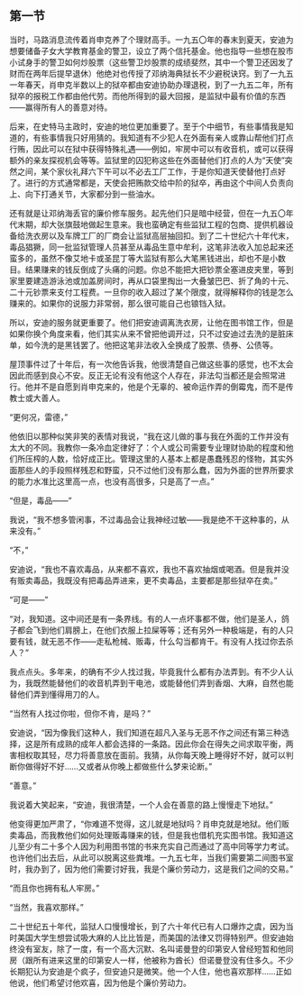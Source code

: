 ## 第一节

  当时，马路消息流传着肖申克养了个理财高手。一九五〇年的春末到夏天，安迪为想要储备子女大学教育基金的警卫，设立了两个信托基金。他也指导一些想在股市小试身手的警卫如何炒股票（这些警卫炒股票的成绩斐然，其中一个警卫还因发了财而在两年后提早退休）他绝对也传授了邓纳海典狱长不少避税诀窍。到了一九五一年春天，肖申克半数以上的狱卒都由安迪协助办理退税，到了一九五二年，所有狱卒的报税工作都由他代劳。而他所得到的最大回报，是监狱中最有价值的东西——赢得所有人的善意对待。

  后来，在史特马主政时，安迪的地位更加重要了。至于个中细节，有些事情我是知道的，有些事情我只好用猜的。我知道有不少犯人在外面有亲人或靠山帮他们打点行贿，因此可以在狱中获得特殊礼遇——例如，牢房中可以有收音机，或可以获得额外的亲友探视机会等等。监狱里的囚犯称这些在外面替他们打点的人为“天使”突然之间，某个家伙礼拜六下午可以不必去工厂工作，于是你知道天使替他打点好了。进行的方式通常都是，天使会把贿款交给中阶的狱卒，再由这个中间人负责向上、向下打通关节，大家都分到一些油水。

  还有就是让邓纳海丢官的廉价修车服务。起先他们只是暗中经营，但在一九五〇年代末期，却大张旗鼓地做起生意来。我也蛮确定有些监狱工程的包商、提供机器设备给洗衣房以及车牌工厂的厂商会让监狱高层抽回扣。到了二十世纪六十年代末，毒品猖獗，同一批监狱管理人员甚至从毒品生意中牟利，这笔非法收入加总起来还蛮多的，虽然不像艾地卡或圣昆丁等大监狱有那么大笔黑钱进出，却也不是小数目。结果赚来的钱反倒成了头痛的问题。你总不能把大把钞票全塞进皮夹里，等到家里要建造游泳池或加盖房间时，再从口袋里掏出一大叠皱巴巴、折了角的十元、二十元钞票来支付工程费。一旦你的收入超过了某个限度，就得解释你的钱是怎么赚来的。如果你的说服力非常弱，那么很可能自己也锒铛入狱。

  所以，安迪的服务就更重要了。他们把安迪调离洗衣房，让他在图书馆工作，但是如果你换个角度来看，他们其实从来不曾把他调开过，只不过安迪过去洗的是脏床单，如今洗的是黑钱罢了。他把这笔非法收入全换成了股票、债券、公债等。

  屋顶事件过了十年后，有一次他告诉我，他很清楚自己做这些事的感觉，也不太会因此而感到良心不安。反正无论有没有他这个人存在，非法勾当都还是会照常进行。他并不是自愿到肖申克来的，他是个无辜的、被命运作弄的倒霉鬼，而不是传教士或大善人。

  “更何况，雷德，”

  他依旧以那种似笑非笑的表情对我说，“我在这儿做的事与我在外面的工作并没有太大的不同。我教你一条冷血定律好了：个人或公司需要专业理财协助的程度和他们所压榨的人数，恰好成正比。管理这里的人基本上都是愚蠢残忍的怪物，其实外面那些人的手段照样残忍和野蛮，只不过他们没有那么蠢，因为外面的世界所要求的能力水准比这里高一点，也没有高很多，只是高了一点。”

  “但是，毒品——”

  我说，“我不想多管闲事，不过毒品会让我神经过敏——我是绝不干这种事的，从来没有。”

  “不，”

  安迪说，“我也不喜欢毒品，从来都不喜欢，我也不喜欢抽烟或喝酒。但是我并没有贩卖毒品，我既没有把毒品弄进来，更不卖毒品，主要都是那些狱卒在卖。”

  “可是——”

  “对，我知道。这中间还是有一条界线。有的人一点坏事都不做，他们是圣人，鸽子都会飞到他们肩膀上，在他们衣服上拉屎等等；还有另外一种极端是，有的人只要有钱，就无恶不作——走私枪械、贩毒，什么勾当都肯干。有没有人找过你去杀人？”

  我点点头。多年来，的确有不少人找过我，毕竟我什么都有办法弄到。有不少人认为，我既然能替他们的收音机弄到干电池，或能替他们弄到香烟、大麻，自然也能替他们弄到懂得用刀的人。

  “当然有人找过你啦，但你不肯，是吗？”

  安迪说，“因为像我们这种人，我们知道在超凡入圣与无恶不作之间还有第三种选择，这是所有成熟的成年人都会选择的一条路。因此你会在得失之间求取平衡，两害相权取其轻，尽力将善意放在面前。我猜，从你每天晚上睡得好不好，就可以判断你做得好不好……又或者从你晚上都做些什么梦来论断。”

  “善意。”

  我说着大笑起来，“安迪，我很清楚，一个人会在善意的路上慢慢走下地狱。”

  他变得更加严肃了，“你难道不觉得，这儿就是地狱吗？肖申克就是地狱。他们贩卖毒品，而我教他们如何处理贩毒赚来的钱，但是我也借机充实图书馆。我知道这儿至少有二十多个人因为利用图书馆的书来充实自己而通过了高中同等学力考试。也许他们出去后，从此可以脱离这些粪堆。一九五七年，当我们需要第二间图书室时，我办到了，因为他们需要讨好我，我是个廉价劳动力，这是我们之间的交易。”

  “而且你也拥有私人牢房。”

  “当然，我喜欢那样。”

  二十世纪五十年代，监狱人口慢慢增长，到了六十年代已有人口爆炸之虞，因为当时美国大学生想尝试吸大麻的人比比皆是，而美国的法律又罚得特别严。但安迪始终没有室友，除了一度，有一个高大沉默、名叫诺曼登的印第安人曾经短暂和他同房（跟所有进来这里的印第安人一样，他被称为酋长）但诺曼登没有住多久。不少长期犯认为安迪是个疯子，但安迪只是微笑。他一个人住，他也喜欢那样……正如他说，他们希望讨他欢喜，因为他是个廉价劳动力。